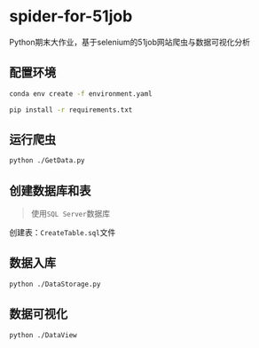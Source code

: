 # spider-for-51job
Python期末大作业，基于selenium的51job网站爬虫与数据可视化分析

## 配置环境
```bash
conda env create -f environment.yaml
```

```bash
pip install -r requirements.txt
```

## 运行爬虫
```bash
python ./GetData.py
```

## 创建数据库和表
> 使用`SQL Server`数据库

创建表：`CreateTable.sql`文件

## 数据入库
```bash
python ./DataStorage.py
```

## 数据可视化
```bash
python ./DataView
```
